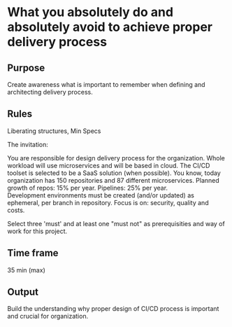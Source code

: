 # What you absolutely do and absolutely avoid to achieve proper delivery process

## Purpose

Create awareness what is important to remember when defining and architecting delivery process.

## Rules

Liberating structures, Min Specs

The invitation:  

You are responsible for design delivery process for the organization. Whole workload will use microservices and will be based in cloud. The CI/CD toolset is selected to be a SaaS solution (when possible). You know, today organization has 150 repositories and 87 different microservices. Planned growth of repos: 15% per year. Pipelines: 25% per year.  
Development environments must be created (and/or updated) as ephemeral, per branch in repository. Focus is on: security, quality and costs.

Select three 'must' and at least one "must not" as prerequisities and way of work for this project.

## Time frame

35 min (max)

## Output

Build the understanding why proper design of CI/CD process is important and crucial for organization.
